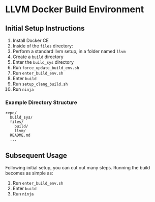 # LLVM Docker Build Environment

## Initial Setup Instructions

1. Install Docker CE
2. Inside of the `files` directory:
  1. Perform a standard llvm setup, in a folder named `llvm`
  2. Create a `build` directory
3. Enter the `build_sys` directory
4. Run `force_update_build_env.sh`
5. Run `enter_build_env.sh`
6. Enter `build`
7. Run `setup_clang_build.sh`
8. Run `ninja`

### Example Directory Structure

```
repo/
  build_sys/
  files/
    build/
    llvm/
  README.md
  ...
```

## Subsequent Usage

Following initial setup, you can cut out many steps.
Running the build becomes as simple as:
1. Run `enter_build_env.sh`
2. Enter `build`
3. Run `ninja`
